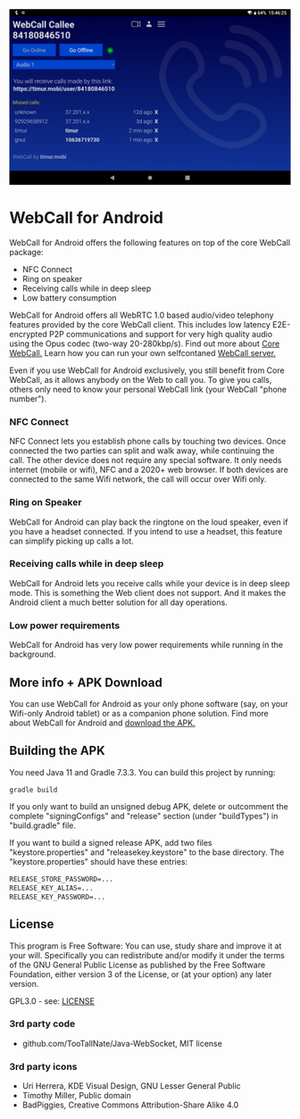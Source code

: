 <div align="center">
  <a href="https://timur.mobi/webcall/android"><img src="WebCall-for-Android.png" alt="WebCall for Android"></a>
</div>

# WebCall for Android

WebCall for Android offers the following features on top of the core WebCall package:

- NFC Connect
- Ring on speaker
- Receiving calls while in deep sleep
- Low battery consumption

WebCall for Android offers all WebRTC 1.0 based audio/video telephony features provided by the core WebCall client. This includes low latency E2E-encrypted P2P communications and support for very high quality audio using the Opus codec (two-way 20-280kbp/s). Find out more about [Core WebCall.](https://github.com/mehrvarz/webcall/) Learn how you can run your own selfcontaned [WebCall server.](https://timur.mobi/webcall/install/)

Even if you use WebCall for Android exclusively, you still benefit from Core WebCall, as it allows anybody on the Web to call you. To give you calls, others only need to know your personal WebCall link (your WebCall "phone number").

### NFC Connect

NFC Connect lets you establish phone calls by touching two devices. Once connected the two parties can split and walk away, while continuing the call. The other device does not require any special software. It only needs internet (mobile or wifi), NFC and a 2020+ web browser. If both devices are connected to the same Wifi network, the call will occur over Wifi only.

### Ring on Speaker

WebCall for Android can play back the ringtone on the loud speaker, even if you have a headset connected. If you intend to use a headset, this feature can simplify picking up calls a lot.

### Receiving calls while in deep sleep

WebCall for Android lets you receive calls while your device is in deep sleep mode. This is something the Web client does not support. And it makes the Android client a much better solution for all day operations.

### Low power requirements

WebCall for Android has very low power requirements while running in the background.

## More info + APK Download

You can use WebCall for Android as your only phone software (say, on your Wifi-only Android tablet) or as a companion phone solution. Find more about WebCall for Android and [download the APK.](https://timur.mobi/webcall/android)

## Building the APK

You need Java 11 and Gradle 7.3.3. You can build this project by running:
```
gradle build
```

If you only want to build an unsigned debug APK, delete or outcomment the complete "signingConfigs" and
"release" section (under "buildTypes") in "build.gradle" file.

If you want to build a signed release APK, add two files "keystore.properties" and "releasekey.keystore" to the base directory. The "keystore.properties" should have these entries:
```
RELEASE_STORE_PASSWORD=...
RELEASE_KEY_ALIAS=...
RELEASE_KEY_PASSWORD=...
```

## License

This program is Free Software: You can use, study share and improve it at your will. Specifically you can redistribute and/or modify it under the terms of the GNU General Public License as published by the Free Software Foundation, either version 3 of the License, or (at your option) any later version.

GPL3.0 - see: [LICENSE](LICENSE)

### 3rd party code

- github.com/TooTallNate/Java-WebSocket, MIT license

### 3rd party icons

- Uri Herrera, KDE Visual Design, GNU Lesser General Public
- Timothy Miller, Public domain
- BadPiggies, Creative Commons Attribution-Share Alike 4.0

